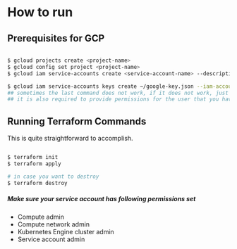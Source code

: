 # How to run 

## Prerequisites for GCP

```bash 

$ gcloud projects create <project-name>
$ gcloud config set project <project-name>
$ gcloud iam service-accounts create <service-account-name> --description="service account for terraform" --display-name="terraform_service_account"

$ gcloud iam service-accounts keys create ~/google-key.json --iam-account  <service-account-name>@<project-id>.iam.gserviceaccount.com
## sometimes the last command does not work, if it does not work, just create the key and download it from management ui.
## it is also required to provide permissions for the user that you have created for service account which is can be done from IAM management on GCP
```

## Running Terraform Commands

This is quite straightforward to accomplish. 

```bash 

$ terraform init
$ terraform apply

# in case you want to destroy 
$ terraform destroy

```

##### Make sure your service account has following permissions set

- Compute admin
- Compute network admin
- Kubernetes Engine cluster admin
- Service account admin